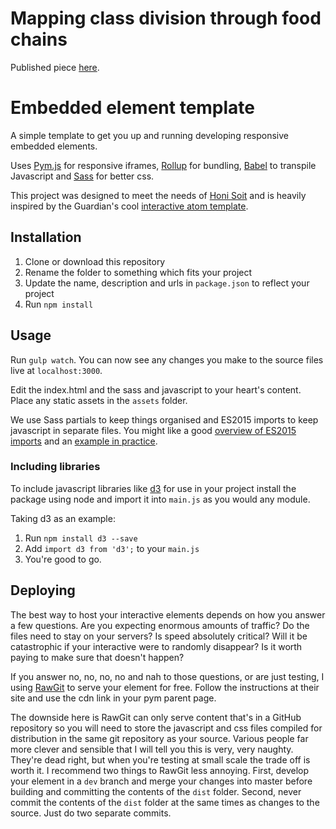 # Mapping class division through food chains

Published piece [here](http://honisoit.com/2017/09/food-fault-lines-mapping-class-division-through-food-chains/).

# Embedded element template

A simple template to get you up and running developing responsive embedded elements.

Uses [Pym.js](http://blog.apps.npr.org/pym.js/) for responsive iframes, [Rollup](https://github.com/rollup/rollup) for bundling, [Babel](https://github.com/babel/babel) to transpile Javascript and [Sass](http://sass-lang.com/) for better css.

This project was designed to meet the needs of [Honi Soit](http://www.honisoit.com) and is heavily inspired by the Guardian's cool [interactive atom template](https://www.github.com/guardian/interactive-atom-template).

## Installation

1. Clone or download this repository
2. Rename the folder to something which fits your project
3. Update the name, description and urls in `package.json` to reflect your project
4. Run `npm install`

## Usage
Run `gulp watch`. You can now see any changes you make to the source files live at `localhost:3000`.

Edit the index.html and the sass and javascript to your heart's content. Place any static assets in the `assets` folder.

We use Sass partials to keep things organised and ES2015 imports to keep javascript in separate files. You might like a good [overview of ES2015 imports]() and an [example in practice]().

### Including libraries

To include javascript libraries like [d3](https://github.com/d3/d3) for use in your project install the package using node and import it into `main.js` as you would any module.

Taking d3 as an example:
1. Run `npm install d3 --save`
2. Add `import d3 from 'd3';` to your `main.js`
3. You're good to go.

## Deploying

The best way to host your interactive elements depends on how you answer a few questions. Are you expecting enormous amounts of traffic? Do the files need to stay on your servers? Is speed absolutely critical? Will it be catastrophic if your interactive were to randomly disappear? Is it worth paying to make sure that doesn't happen?

If you answer no, no, no, no and nah to those questions, or are just testing, I using [RawGit](https://rawgit.com/) to serve your element for free. Follow the instructions at their site and use the cdn link in your pym parent page.

The downside here is RawGit can only serve content that's in a GitHub repository so you will need to store the javascript and css files compiled for distribution in the same git repository as your source. Various people far more clever and sensible that I will tell you this is very, very naughty. They're dead right, but when you're testing at small scale the trade off is worth it. I recommend two things to RawGit less annoying. First, develop your element in a `dev` branch and merge your changes into master before building and committing the contents of the `dist` folder. Second, never commit the contents of the `dist` folder at the same times as changes to the source. Just do two separate commits.
